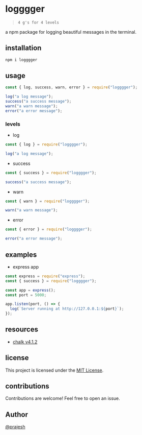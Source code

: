 # logggger

> `4 g's for 4 levels`

a npm package for logging beautiful messages in the terminal.

## installation

```bash
npm i logggger
```

## usage

```javascript
const { log, success, warn, error } = require("logggger");

log("a log message");
success("a success message");
warn("a warn message");
error("a error message");
```

### levels

- log

```javascript
const { log } = require("logggger");

log("a log message");
```

- success

```javascript
const { success } = require("logggger");

success("a success message");
```

- warn

```javascript
const { warn } = require("logggger");

warn("a warn message");
```

- error

```javascript
const { error } = require("logggger");

error("a error message");
```

## examples

- express app

```javascript
const express = require("express");
const { success } = require("logggger");

const app = express();
const port = 5000;

app.listen(port, () => {
  log(`Server running at http://127.0.0.1:${port}`);
});
```

## resources

- [chalk v4.1.2](https://www.npmjs.com/package/chalk/v/4.1.2)

## license

This project is licensed under the [MIT License](./LICENSE).

## contributions

Contributions are welcome! Feel free to open an issue.

## Author

[@prajesh](https://bit.ly/prajesheleven)
